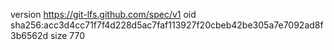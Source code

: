 version https://git-lfs.github.com/spec/v1
oid sha256:acc3d4cc71f7f4d228d5ac7faf113927f20cbeb42be305a7e7092ad8f3b6562d
size 770
